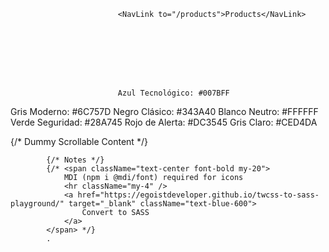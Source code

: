 
                            <NavLink to="/products">Products</NavLink>








                            Azul Tecnológico: #007BFF
Gris Moderno: #6C757D
Negro Clásico: #343A40
Blanco Neutro: #FFFFFF
Verde Seguridad: #28A745
Rojo de Alerta: #DC3545
Gris Claro: #CED4DA






   {/* Dummy Scrollable Content */}

            {/* Notes */}
            {/* <span className="text-center font-bold my-20">
                MDI (npm i @mdi/font) required for icons
                <hr className="my-4" />
                <a href="https://egoistdeveloper.github.io/twcss-to-sass-playground/" target="_blank" className="text-blue-600">
                    Convert to SASS
                </a>
            </span> */}
            .